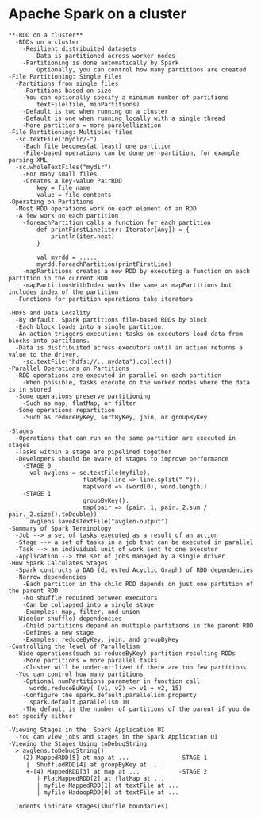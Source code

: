 # Apache Spark on a cluster
    **-RDD on a cluster**
      -RDDs on a cluster
        -Resilient distribuited datasets
            Data is partitioned across worker nodes
        -Partitioning is done automatically by Spark
            Optionally, you can control how many partitions are created
    -File Partitioning: Single Files
      -Partitions from single files
        -Partitions based on size
        -You can optionally specify a minimum number of partitions
            textFile(file, minPartitions)
        -Default is two when running on a cluster
        -Default is one when running locally with a single thread
        -More partitions = more paralellization	
    -File Partitioning: Multiples files
      -sc.textFile("mydir/-")
        -Each file becomes(at least) one partition
        -File-based operations can be done per-partition, for example parsing XML
      -sc.wholeTextFiles("mydir")
        -For many small files
        -Creates a key-value PairRDD
            key = file name
            value = file contents
    -Operating on Partitions
      -Most RDD operations work on each element of an RDD
      -A few work on each partition
        -foreachPartition calls a function for each partition
            def printFirstLine(iter: Iterator[Any]) = {
                println(iter.next)
            }
            
            val myrdd = .....
            myrdd.foreachPartition(printFirstLine)
        -mapPartitions creates a new RDD by executing a function on each partition in the current RDD
        -mapPartitionsWithIndex works the same as mapPartitions but includes index of the partition
      -Functions for partition operations take iterators
      
    -HDFS and Data Locality
      -By default, Spark partitions file-based RDDs by block.
      -Each block loads into a single partition.  	 
      -An action triggers execution: tasks on executors load data from blocks into partitions.
      -Data is distribuited across executors until an action returns a value to the driver.
        -sc.textFile("hdfs://...mydata").collect()
    -Parallel Operations on Partitions
      -RDD operations are executed in parallel on each partition
        -When possible, tasks execute on the worker nodes where the data is in stored
      -Some operations preserve partitioning
        -Such as map, flatMap, or filter
      -Some operations repartition   
        -Such as reduceByKey, sortByKey, join, or groupByKey  
        
    -Stages
      -Operations that can run on the same partition are executed in stages
      -Tasks within a stage are pipelined together
      -Developers should be aware of stages to improve performance
        -STAGE 0
          val avglens = sc.textFile(myfile).
                         flatMap(line => line.split(" ")).
                         map(word => (word(0), word.length)).
        -STAGE 1
                         groupByKey().
                         map(pair => (pair._1, pair._2.sum / pair._2.size().toDouble))
          avglens.saveAsTextFile("avglen-output")   
    -Summary of Spark Terminology
      -Job --> a set of tasks executed as a result of an action
      -Stage --> a set of tasks in a job that can be executed in parallel
      -Task --> an individual unit of work sent to one executor
      -Application --> the set of jobs managed by a single driver
    -How Spark Calculates Stages
      -Spark contructs a DAG (directed Acyclic Graph) of RDD dependencies
      -Narrow dependencies
        -Each partition in the child RDD depends on just one partition of the parent RDD
        -No shuffle required between executors
        -Can be collapsed into a single stage
        -Examples: map, filter, and union
      -Wide(or shuffle) dependencies
        -Child partitions depend on multiple partitions in the parent RDD
        -Defines a new stage
        -Examples: reduceByKey, join, and groupByKey
    -Controlling the level of Parallelism
      -Wide operations(such as reduceByKey) partition resulting RDDs
        -More partitions = more parallel tasks
        -Cluster will be under-utilized if there are too few partitions
      -You can control how many partitions
        -Optional numPartitions parameter in function call
          words.reduceBuKey( (v1, v2) => v1 + v2, 15)
        -Configure the spark.default.parallelism property
          spark.default.parallelism	10
        -The default is the number of partitions of the parent if you do not specify either
        
    -Viewing Stages in the	Spark Application UI 
      -You can view jobs and stages in the Spark Application UI
    -Viewing the Stages Using toDebugString
      > avglens.toDebugString()
        (2) MappedRDD[5] at map at ...              -STAGE 1
         |  ShuffledRDD[4] at groupByKey at ...
         +-(4) MappedRDD[3] at map at ...           -STAGE 2
            | FlatMappedRDD[2] at flatMap at ...
            | myfile MappedRDD[1] at textFile at ...
            | myfile HadoopRDD[0] at textFile at ...
          
      Indents indicate stages(shuffle boundaries)    
                                     
                                	      
  	      		